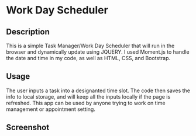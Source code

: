 # Work Day Scheduler

## Description
This is a simple Task Manager/Work Day Scheduler that will run in the browser and dynamically update using JQUERY. I used Moment.js to handle the date and time in my code, as well as HTML, CSS, and Bootstrap.

## Usage
The user inputs a task into a designanted time slot. The code then saves the info to local storage, and will keep all the inputs locally if the page is refreshed. This app can be used by anyone trying to work on time management or appointment setting.

## Screenshot
